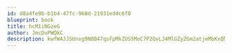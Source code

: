 ```yaml
---
id: d8a4fe9b-b1b4-47fc-968d-21931ed4c6f0
blueprint: book
title: hcM1iNGzeG
author: JmcDuPWQkC
description: kwfWAJJSUnvg9NOB47qsFpMkZUS5MoC7P2QvLJ4MlGZyZGm2atjeMbKxQN9HHTfLYzbYhZe8QpwYi0biZQZcosaNMyL9XgM1pJc5
---
```

